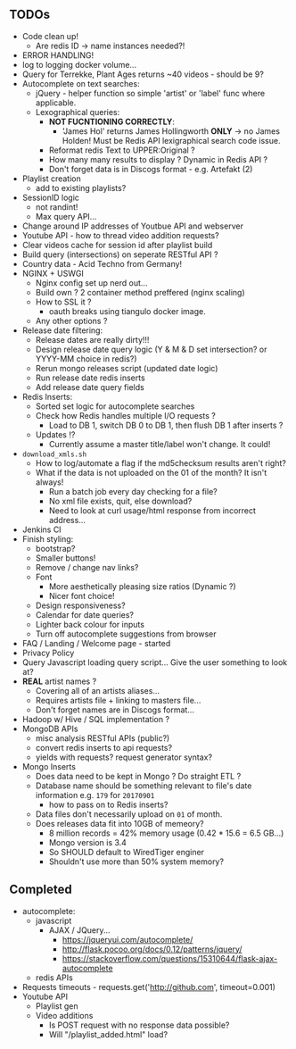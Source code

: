 ## TODOs

- Code clean up!
  - Are redis ID -> name instances needed?!
- ERROR HANDLING!
- log to logging docker volume...
- Query for Terrekke, Plant Ages returns ~40 videos - should be 9?
- Autocomplete on text searches:
  - jQuery - helper function so simple 'artist' or 'label' func where applicable.
  - Lexographical queries:
    - **NOT FUCNTIONING CORRECTLY**:
      - 'James Hol' returns James Hollingworth **ONLY** -> no James Holden! Must be Redis API lexigraphical search code issue.
    - Reformat redis Text to UPPER:Original ?
    - How many many results to display ? Dynamic in Redis API ?
    - Don't forget data is in Discogs format - e.g. Artefakt (2)
- Playlist creation
  - add to existing playlists?
- SessionID logic
  - not randint!
  - Max query API...
- Change around IP addresses of Youtbue API and webserver
- Youtube API - how to thread video addition requests?
- Clear videos cache for session id after playlist build
- Build query (intersections) on seperate RESTful API ?
- Country data - Acid Techno from Germany!
- NGINX + USWGI
  - Nginx config set up nerd out...
  - Build own ? 2 container method preffered (nginx scaling)
  - How to SSL it ?
    - oauth breaks using tiangulo docker image.
  - Any other options ?
- Release date filtering:
  - Release dates are really dirty!!!
  - Design release date query logic (Y & M & D set intersection? or YYYY-MM choice in redis?)
  - Rerun mongo releases script (updated date logic)
  - Run release date redis inserts
  - Add release date query fields
- Redis Inserts:
  - Sorted set logic for autocomplete searches
  - Check how Redis handles multiple I/O requests ?
    - Load to DB 1, switch DB 0 to DB 1, then flush DB 1 after inserts ? 
  - Updates !?
    - Currently assume a master title/label won't change. It could!
- `download_xmls.sh`
  - How to log/automate a flag if the md5checksum results aren't right?
  - What if the data is not uploaded on the 01 of the month? It isn't always!
    - Run a batch job every day checking for a file?
    - No xml file exists, quit, else download?
    - Need to look at curl usage/html response from incorrect address...
- Jenkins CI
- Finish styling:
  - bootstrap?
  - Smaller buttons!
  - Remove / change nav links?
  - Font
    - More aesthetically pleasing size ratios (Dynamic ?)
    - Nicer font choice!
  - Design responsiveness?
  - Calendar for date queries?
  - Lighter back colour for inputs
  - Turn off autocomplete suggestions from browser
- FAQ / Landing / Welcome page - started
- Privacy Policy
- Query Javascript loading query script... Give the user something to look at?
- **REAL** artist names ?
  - Covering all of an artists aliases...
  - Requires artists file + linking to masters file...
  - Don't forget names are in Discogs format...
- Hadoop w/ Hive / SQL implementation ?
- MongoDB APIs
  - misc analysis RESTful APIs (public?)
  - convert redis inserts to api requests?
  - yields with requests? request generator syntax?
- Mongo Inserts
  - Does data need to be kept in Mongo ? Do straight ETL ?
  - Database name should be something relevant to file's date information e.g. `179` for `20170901`
    - how to pass on to Redis inserts?
  - Data files don't necessarily upload on `01` of month.
  - Does releases data fit into 10GB of memeory?
    - 8 million records = 42% memory usage (0.42 * 15.6 = 6.5 GB...)
    - Mongo version is 3.4
    - So SHOULD default to WiredTiger enginer
    - Shouldn't use more than 50% system memory?

## Completed

- autocomplete:
  - javascript
    - AJAX / JQuery...
      - <https://jqueryui.com/autocomplete/>
      - <http://flask.pocoo.org/docs/0.12/patterns/jquery/>
      - <https://stackoverflow.com/questions/15310644/flask-ajax-autocomplete>
  - redis APIs
- Requests timeouts - requests.get('http://github.com', timeout=0.001)
- Youtube API
  - Playlist gen
  - Video additions
    - Is POST request with no response data possible?
    - Will "/playlist\_added.html" load?